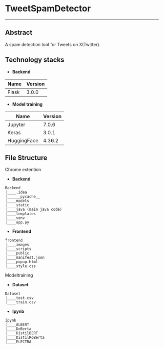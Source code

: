 # TweetSpamDetector
---

## Abstract

A spam detection tool for Tweets on X(Twitter).

## Technology stacks

- **Backend**

| Name       | Version |
|------------|---------|
| Flask      | 3.0.0   |

- **Model training**

| Name | Version |
|--------------|---------|
| Jupyter      | 7.0.6   |
| Keras        | 3.0.1   |
| HuggingFace  | 4.36.2  |

## File Structure
Chrome extention

- **Backend**

```text
Backend
|____.idea
|______pycache__
|____models
|____static
|____java (main java code)
|____templates
|____venv
|____app.py
```

- **Frontend**

```text
frontend
|____images
|____scripts
|____public
|____manifest.json
|____popup.html
|____style.css
```
Modeltraining

- **Dataset**

```text
Dataset
|____test.csv
|____train.csv
```
- **Ipynb**

```text
Ipynb
|____ALBERT
|____DeBerta
|____DistilBERT
|____DistilRoBerta
|____ELECTRA
```
